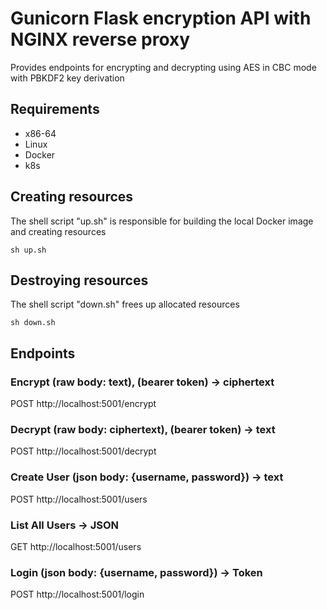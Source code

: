 # Gunicorn Flask encryption API with NGINX reverse proxy

Provides endpoints for encrypting and decrypting using AES in CBC mode with PBKDF2 key derivation

## Requirements

* x86-64
* Linux
* Docker
* k8s

## Creating resources
The shell script "up.sh" is responsible for building the local Docker image and creating resources
```
sh up.sh
```

## Destroying resources
The shell script "down.sh" frees up allocated resources

```
sh down.sh
```

## Endpoints


### Encrypt (raw body: text), (bearer token) -> ciphertext

POST http://localhost:5001/encrypt

### Decrypt (raw body: ciphertext), (bearer token) -> text


POST http://localhost:5001/decrypt

### Create User (json body: {username, password}) -> text


POST http://localhost:5001/users

### List All Users -> JSON


GET http://localhost:5001/users

### Login (json body: {username, password}) -> Token


POST http://localhost:5001/login


